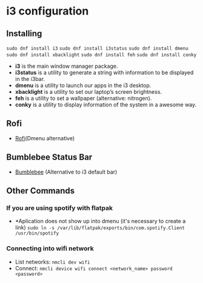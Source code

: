 # i3 configuration

## Installing
```sudo dnf install i3```
```sudo dnf install i3status```
```sudo dnf install dmenu```
```sudo dnf install xbacklight```
```sudo dnf install feh```
```sudo dnf install conky```
* **i3** is the main window manager package.
* **i3status** is a utility to generate a string with information to be displayed in the i3bar.
* **dmenu** is a utility to launch our apps in the i3 desktop.
* **xbacklight** is a utility to set our laptop’s screen brightness.
* **feh** is a utility to set a wallpaper (alternative: nitrogen).
* **conky** is a utility to display information of the system in a awesome way.

## Rofi
* [Rofi](https://github.com/davatorium/rofi)(Dmenu alternative)

## Bumblebee Status Bar
* [Bumblebee](https://github.com/tobi-wan-kenobi/bumblebee-status) (Alternative to i3 default bar)

## Other Commands

### If you are using spotify with flatpak
* *Aplication does not show up into dmenu (it's necessary to create a link)
```sudo ln -s /var/lib/flatpak/exports/bin/com.spotify.Client /usr/bin/spotify```

### Connecting into wifi network
* List networks: ```nmcli dev wifi```
* Connect: ```nmcli device wifi connect <network_name> password <password>```